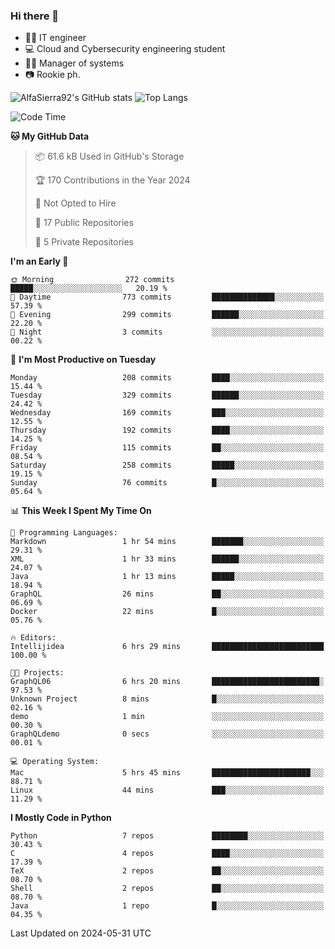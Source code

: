 ### Hi there 👋
- 👨‍💻 IT engineer
- 💻 Cloud and Cybersecurity engineering student
- 👨‍💼 Manager of systems
- 📷 Rookie ph.


![AlfaSierra92's GitHub stats](https://github-readme-stats.vercel.app/api?username=AlfaSierra92&theme=nord)
![Top Langs](https://github-readme-stats.vercel.app/api/top-langs/?username=AlfaSierra92&theme=nord&layout=compact)

<!--START_SECTION:waka-->
![Code Time](http://img.shields.io/badge/Code%20Time-124%20hrs%2050%20mins-blue)

**🐱 My GitHub Data** 

> 📦 61.6 kB Used in GitHub's Storage 
 > 
> 🏆 170 Contributions in the Year 2024
 > 
> 🚫 Not Opted to Hire
 > 
> 📜 17 Public Repositories 
 > 
> 🔑 5 Private Repositories 
 > 
**I'm an Early 🐤** 

```text
🌞 Morning                272 commits         █████░░░░░░░░░░░░░░░░░░░░   20.19 % 
🌆 Daytime                773 commits         ██████████████░░░░░░░░░░░   57.39 % 
🌃 Evening                299 commits         ██████░░░░░░░░░░░░░░░░░░░   22.20 % 
🌙 Night                  3 commits           ░░░░░░░░░░░░░░░░░░░░░░░░░   00.22 % 
```
📅 **I'm Most Productive on Tuesday** 

```text
Monday                   208 commits         ████░░░░░░░░░░░░░░░░░░░░░   15.44 % 
Tuesday                  329 commits         ██████░░░░░░░░░░░░░░░░░░░   24.42 % 
Wednesday                169 commits         ███░░░░░░░░░░░░░░░░░░░░░░   12.55 % 
Thursday                 192 commits         ████░░░░░░░░░░░░░░░░░░░░░   14.25 % 
Friday                   115 commits         ██░░░░░░░░░░░░░░░░░░░░░░░   08.54 % 
Saturday                 258 commits         █████░░░░░░░░░░░░░░░░░░░░   19.15 % 
Sunday                   76 commits          █░░░░░░░░░░░░░░░░░░░░░░░░   05.64 % 
```


📊 **This Week I Spent My Time On** 

```text
💬 Programming Languages: 
Markdown                 1 hr 54 mins        ███████░░░░░░░░░░░░░░░░░░   29.31 % 
XML                      1 hr 33 mins        ██████░░░░░░░░░░░░░░░░░░░   24.07 % 
Java                     1 hr 13 mins        █████░░░░░░░░░░░░░░░░░░░░   18.94 % 
GraphQL                  26 mins             ██░░░░░░░░░░░░░░░░░░░░░░░   06.69 % 
Docker                   22 mins             █░░░░░░░░░░░░░░░░░░░░░░░░   05.76 % 

🔥 Editors: 
Intellijidea             6 hrs 29 mins       █████████████████████████   100.00 % 

🐱‍💻 Projects: 
GraphQL06                6 hrs 20 mins       ████████████████████████░   97.53 % 
Unknown Project          8 mins              █░░░░░░░░░░░░░░░░░░░░░░░░   02.16 % 
demo                     1 min               ░░░░░░░░░░░░░░░░░░░░░░░░░   00.30 % 
GraphQLdemo              0 secs              ░░░░░░░░░░░░░░░░░░░░░░░░░   00.01 % 

💻 Operating System: 
Mac                      5 hrs 45 mins       ██████████████████████░░░   88.71 % 
Linux                    44 mins             ███░░░░░░░░░░░░░░░░░░░░░░   11.29 % 
```

**I Mostly Code in Python** 

```text
Python                   7 repos             ████████░░░░░░░░░░░░░░░░░   30.43 % 
C                        4 repos             ████░░░░░░░░░░░░░░░░░░░░░   17.39 % 
TeX                      2 repos             ██░░░░░░░░░░░░░░░░░░░░░░░   08.70 % 
Shell                    2 repos             ██░░░░░░░░░░░░░░░░░░░░░░░   08.70 % 
Java                     1 repo              █░░░░░░░░░░░░░░░░░░░░░░░░   04.35 % 
```




 Last Updated on 2024-05-31 UTC
<!--END_SECTION:waka-->

<!--
**AlfaSierra92/AlfaSierra92** is a ✨ _special_ ✨ repository because its `README.md` (this file) appears on your GitHub profile.

Here are some ideas to get you started:

- 🔭 I’m currently working on ...
- 🌱 I’m currently learning ...
- 👯 I’m looking to collaborate on ...
- 🤔 I’m looking for help with ...
- 💬 Ask me about ...
- 📫 How to reach me: ...
- 😄 Pronouns: ...
- ⚡ Fun fact: ...
-->
